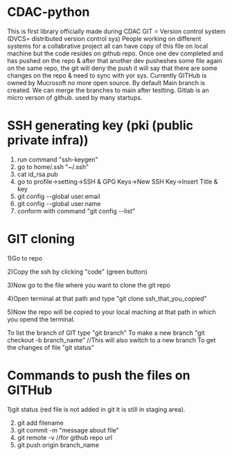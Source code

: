 # CDAC-python
This is first library officially made during CDAC
GIT = Version control system (DVCS= distributed version control sys)
People working on different systems for a collabrative project all can have copy of this file on local machine but the code resides on github repo.
Once one dev completed and has pushed on the repo & after that another dev pusheshes some file again on the same repo, the git will deny the push it will say that there are some changes on the repo & need to sync with yor sys.
Currently GITHub is owned by Mucrosoft no more open source.
By default Main branch is created.
We can merge the branches to main after testting.
Gitlab is an micro verson of github. used by many startups.

# SSH generating key (pki (public private infra))
1) run command "ssh-keygen"
2) go to home/.ssh "~/.ssh"
3) cat id_rsa.pub
4) go to profile->setting->SSH & GPG Keys->New SSH Key->Insert Title & key
5) git config --global user.email <github email>
6) git config --global user.name <github username>
7) conform with command "git config --list"

# GIT cloning
1)Go to repo

2)Copy the ssh by clicking "code" (green button)

3)Now go to the file where you want to clone the git repo

4)Open terminal at that path and type "git clone ssh_that_you_copied"

5)Now the repo will be copied to your local maching at that path in which you opend the terminal.

To list the branch of GIT type "git branch"
To make a new branch "git checkout -b branch_name" //This will also switch to a new branch
To get the changes of file "git status"

# Commands to push the files on GITHub

1)git status (red file is not added in git it is still in staging area).

2) git add filename
3) git commit -m "message about file"
4) git remote -v //for github repo url
5) git push origin branch_name

